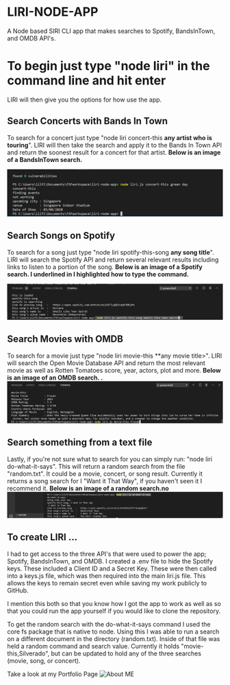 # LIRI-NODE-APP
A Node based SIRI CLI app that makes searches to Spotify, BandsInTown, and OMDB API's.

# To begin just type "node liri" in the command line and hit enter
LIRI will then give you the options for how use the app.

## Search Concerts with Bands In Town
To search for a concert just type "node liri concert-this **any artist who is touring**".
LIRI will then take the search and apply it to the Bands In Town API and return the soonest result for a concert for that artist. 
**Below is an image of a BandsInTown search.**

![liri concert](/images/doc1.png)

## Search Songs on Spotify
To search for a song just type "node liri spotify-this-song **any song title**".
LIRI will search the Spotify API and return several relevant results including links to listen to a portion of the song. 
**Below is an image of a Spotify search. I underlined in I highlighted how to type the command.**

![liri spotify](/images/doc3.png)

## Search Movies with OMDB
To search for a movie just type "node liri movie-this **any movie title>".
LIRI will search the Open Movie Database API and return the most relevant movie as well as Rotten Tomatoes score, year, actors, plot and more. 
**Below is an image of an OMDB search. .**
![liri movie](/images/doc2.png)

## Search something from a text file
Lastly, if you're not sure what to search for you can simply run: "node liri do-what-it-says".
This will return a random search from the file "random.txt". It could be a movie, concert, or song result. Currently it returns a song search for I "Want it That Way", if you haven't seen it I recommend it. 
**Below is an image of a random search.no**
![liri random](/images/doc4.png)

## To create LIRI ...
I had to get access to the three API's that were used to power the app; Spotify, BandsInTown, and OMDB. I created a .env file to hide the Spotify keys. These included a Client ID and a Secret Key. These were then called into a keys.js file, which was then required into the main liri.js file. This allows the keys to remain secret even while saving my work publicly to GitHub.

I mention this both so that you know how I got the app to work as well as so that you could run the app yourself if you would like to clone the repository.

To get the random search with the do-what-it-says command I used the core fs package that is native to node. Using this I was able to run a search on a different document in the directory (random.txt). Inside of that file was held a random command and search value. Currently it holds "movie-this,Silverado", but can be updated to hold any of the three searches (movie, song, or concert).

Take a look at my Portfolio Page
![About ME](https://jonfinley211.github.io/Responsive-portfolio/)

